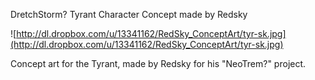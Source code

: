 DretchStorm? Tyrant Character Concept made by Redsky

![http://dl.dropbox.com/u/13341162/RedSky_ConceptArt/tyr-sk.jpg](http://dl.dropbox.com/u/13341162/RedSky_ConceptArt/tyr-sk.jpg)

Concept art for the Tyrant, made by Redsky for his "NeoTrem?" project.